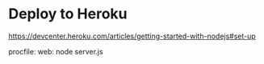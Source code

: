 # Deploy to Heroku

https://devcenter.heroku.com/articles/getting-started-with-nodejs#set-up


procfile:
web: node server.js
